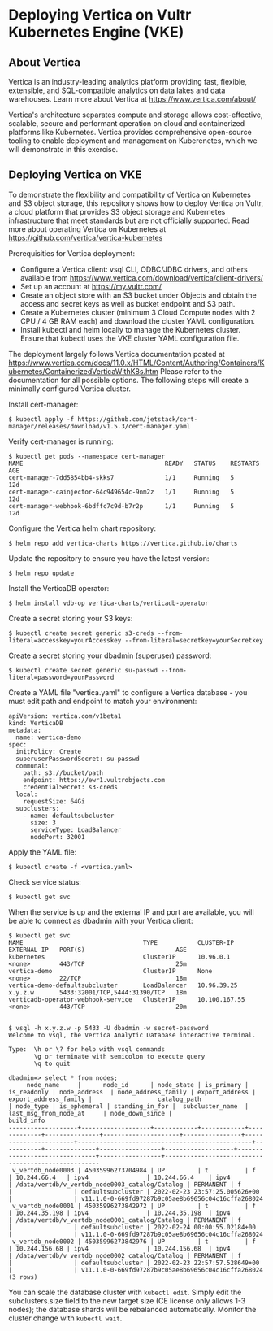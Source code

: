 # Deploying Vertica on Vultr Kubernetes Engine (VKE)

## About Vertica

Vertica is an industry-leading analytics platform providing fast, flexible, extensible, and SQL-compatible analytics on data lakes and data warehouses.  Learn more about Vertica at https://www.vertica.com/about/

Vertica's architecture separates compute and storage allows cost-effective, scalable, secure and performant operation on cloud and containerized platforms like Kubernetes.  Vertica provides comprehensive open-source tooling to enable deployment and management on Kuberenetes, which we will demonstrate in this exercise. 

## Deploying Vertica on VKE

To demonstrate the flexibility and compatibility of Vertica on Kubernetes and S3 object storage, this repository shows how to deploy Vertica on Vultr, a cloud platform that provides S3 object storage and Kubernetes infrastructure that meet standards but are not officially supported.  Read more about operating Vertica on Kubernetes at https://github.com/vertica/vertica-kubernetes

Prerequisities for Vertica deployment:

- Configure a Vertica client: vsql CLI, ODBC/JDBC drivers, and others available from https://www.vertica.com/download/vertica/client-drivers/
- Set up an account at https://my.vultr.com/
- Create an object store with an S3 bucket under Objects and obtain the access and secret keys as well as bucket endpoint and S3 path.
- Create a Kubernetes cluster (minimum 3 Cloud Compute nodes with 2 CPU / 4 GB RAM each) and download the cluster YAML configuration.
- Install kubectl and helm locally to manage the Kubernetes cluster.  Ensure that kubectl uses the VKE cluster YAML configuration file.

The deployment largely follows Vertica documentation posted at https://www.vertica.com/docs/11.0.x/HTML/Content/Authoring/Containers/Kubernetes/ContainerizedVerticaWithK8s.htm
Please refer to the documentation for all possible options.  The following steps will create a minimally configured Vertica cluster.

Install cert-manager:

`$ kubectl apply -f https://github.com/jetstack/cert-manager/releases/download/v1.5.3/cert-manager.yaml`

Verify cert-manager is running:

```
$ kubectl get pods --namespace cert-manager
NAME                                       READY   STATUS    RESTARTS   AGE
cert-manager-7dd5854bb4-skks7              1/1     Running   5          12d
cert-manager-cainjector-64c949654c-9nm2z   1/1     Running   5          12d
cert-manager-webhook-6bdffc7c9d-b7r2p      1/1     Running   5          12d
```

Configure the Vertica helm chart repository:

`$ helm repo add vertica-charts https://vertica.github.io/charts`

Update the repository to ensure you have the latest version:

`$ helm repo update`

Install the VerticaDB operator:

`$ helm install vdb-op vertica-charts/verticadb-operator`

Create a secret storing your S3 keys:

`$ kubectl create secret generic s3-creds --from-literal=accesskey=yourAccesskey --from-literal=secretkey=yourSecretkey`

Create a secret storing your dbadmin (superuser) password:

`$ kubectl create secret generic su-passwd --from-literal=password=yourPassword`

Create a YAML file "vertica.yaml" to configure a Vertica database - you must edit path and endpoint to match your environment:

```
apiVersion: vertica.com/v1beta1
kind: VerticaDB
metadata:
  name: vertica-demo
spec:
  initPolicy: Create
  superuserPasswordSecret: su-passwd
  communal:
    path: s3://bucket/path
    endpoint: https://ewr1.vultrobjects.com
    credentialSecret: s3-creds
  local:
    requestSize: 64Gi
  subclusters:
    - name: defaultsubcluster
      size: 3
      serviceType: LoadBalancer
      nodePort: 32001
```

Apply the YAML file:

`$ kubectl create -f <vertica.yaml>`

Check service status:

`$ kubectl get svc`

When the service is up and the external IP and port are available, you will be able to connect as dbadmin with your Vertica client:

```
$ kubectl get svc
NAME                                 TYPE           CLUSTER-IP      EXTERNAL-IP   PORT(S)                         AGE
kubernetes                           ClusterIP      10.96.0.1       <none>        443/TCP                         25m
vertica-demo                         ClusterIP      None            <none>        22/TCP                          18m
vertica-demo-defaultsubcluster       LoadBalancer   10.96.39.25     x.y.z.w       5433:32001/TCP,5444:31390/TCP   18m
verticadb-operator-webhook-service   ClusterIP      10.100.167.55   <none>        443/TCP                         20m


$ vsql -h x.y.z.w -p 5433 -U dbadmin -w secret-password
Welcome to vsql, the Vertica Analytic Database interactive terminal.

Type:  \h or \? for help with vsql commands
       \g or terminate with semicolon to execute query
       \q to quit

dbadmin=> select * from nodes;
     node_name     |      node_id      | node_state | is_primary | is_readonly | node_address  | node_address_family | export_address | export_address_family |                  catalog_path                  | node_type | is_ephemeral | standing_in_for |  subcluster_name  |     last_msg_from_node_at     | node_down_since |                     build_info
-------------------+-------------------+------------+------------+-------------+---------------+---------------------+----------------+-----------------------+------------------------------------------------+-----------+--------------+-----------------+-------------------+-------------------------------+-----------------+----------------------------------------------------
 v_vertdb_node0003 | 45035996273704984 | UP         | t          | f           | 10.244.66.4   | ipv4                | 10.244.66.4    | ipv4                  | /data/vertdb/v_vertdb_node0003_catalog/Catalog | PERMANENT | f            |                 | defaultsubcluster | 2022-02-23 23:57:25.005626+00 |                 | v11.1.0-0-669fd97287b9c05ae8b69656c04c16cffa268024
 v_vertdb_node0001 | 45035996273842972 | UP         | t          | f           | 10.244.35.198 | ipv4                | 10.244.35.198  | ipv4                  | /data/vertdb/v_vertdb_node0001_catalog/Catalog | PERMANENT | f            |                 | defaultsubcluster | 2022-02-24 00:00:55.02184+00  |                 | v11.1.0-0-669fd97287b9c05ae8b69656c04c16cffa268024
 v_vertdb_node0002 | 45035996273842976 | UP         | t          | f           | 10.244.156.68 | ipv4                | 10.244.156.68  | ipv4                  | /data/vertdb/v_vertdb_node0002_catalog/Catalog | PERMANENT | f            |                 | defaultsubcluster | 2022-02-23 22:57:57.528649+00 |                 | v11.1.0-0-669fd97287b9c05ae8b69656c04c16cffa268024
(3 rows)
```

You can scale the database cluster with `kubectl edit`.  Simply edit the subclusters.size field to the new target size (CE license only allows 1-3 nodes); the database shards will be rebalanced automatically.  Monitor the cluster change with `kubectl wait`.
